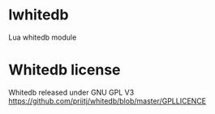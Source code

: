 # lwhitedb
Lua whitedb module





# Whitedb license
Whitedb released under GNU GPL V3
https://github.com/priitj/whitedb/blob/master/GPLLICENCE
